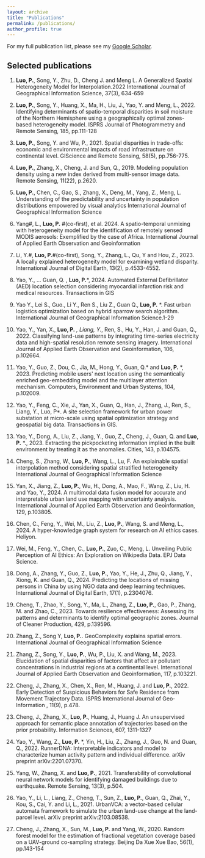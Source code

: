 ```yaml
---
layout: archive
title: "Publications"
permalink: /publications/
author_profile: true
---
```


For my full publication list, please see my [Google Scholar](https://scholar.google.com/citations?user=Okwd550AAAAJ&hl=en).

<!-- ## Human Mobility, Travel Behavior, Urban Analytics -->


## Selected publications

1. 	**Luo, P.**, Song, Y., Zhu, D., Cheng J. and Meng L. A Generalized Spatial Heterogeneity Model for Interpolation.2022
International Journal of Geographical Information Science, 37(3), 634-659

1. **Luo, P.**, Song, Y., Huang, X., Ma, H., Liu, J., Yao, Y. and Meng, L., 2022. Identifying determinants of spatio-temporal disparities in soil moisture of the Northern Hemisphere using a geographically optimal zones-based heterogeneity model. ISPRS Journal of Photogrammetry and Remote Sensing, 185, pp.111-128 

1.	**Luo, P.**, Song, Y. and Wu, P., 2021. Spatial disparities in trade-offs: economic and environmental impacts of road
infrastructure on continental level. GIScience and Remote Sensing, 58(5), pp.756-775. 

1. 	**Luo, P.**, Zhang, X., Cheng, J. and Sun, Q., 2019. Modeling population density using a new index derived from
multi-sensor image data. Remote Sensing, 11(22), p.2620.

1. 	**Luo, P.**, Chen, C., Gao, S., Zhang, X., Deng, M., Yang, Z., Meng, L. Understanding of the predictability and uncertainty in population distributions empowered by visual analytics International Journal of Geographical Information Science 

1. 	Yang#, L., **Luo, P.** #(co-first), et al. 2024. A spatio-temporal unmixing with heterogeneity model for the identification of remotely sensed MODIS aerosols: Exemplified by the case of Africa. International Journal of
Applied Earth Observation and Geoinformation 

1. 	Li, Y.#, **Luo, P.**#(co-first), Song, Y., Zhang, L., Qu, Y and Hou, Z., 2023. A locally explained heterogeneity model for examining wetland disparity. International Journal of Digital Earth, 13(2), p.4533-4552.

1. 	Yao, Y., … Guan, Q. , **Luo, P.***, 2024. Automated External Defibrillator (AED) location selection considering myocardial infarction risk and medical resources. Transactions in GIS

1. 	Yao Y., Lei S., Guo., Li Y., Ren S., Liu Z., Guan Q., **Luo, P.** *. Fast urban logistics optimization based on hybrid
sparrow search algorithm. International Journal of Geographical Information Science.1-29 

1. 	Yao, Y., Yan, X., **Luo, P.** *, Liang, Y.*, Ren, S., Hu, Y., Han, J. and Guan, Q., 2022. Classifying land-use patterns by integrating time-series electricity data and high-spatial resolution remote sensing imagery. International Journal of
Applied Earth Observation and Geoinformation, 106, p.102664.

1. 	Yao, Y., Guo, Z., Dou, C., Jia, M., Hong, Y., Guan, Q.* and **Luo, P.** *, 2023. Predicting mobile users' next location using the semantically enriched geo-embedding model and the multilayer attention mechanism. Computers, Environment and Urban Systems, 104, p.102009. 

1. 	Yao, Y., Feng, C., Xie, J., Yan, X., Guan, Q., Han, J., Zhang, J., Ren, S., Liang, Y., Luo, P*. A site selection framework for urban power substation at micro-scale using spatial optimization strategy and geospatial big data. Transactions in GIS. 

1. 	Yao, Y., Dong, A., Liu, Z., Jiang, Y., Guo, Z., Cheng, J., Guan, Q. and **Luo, P.** *., 2023. Extracting the pickpocketing information implied in the built environment by treating it as the anomalies. Cities, 143, p.104575. 

1. 	Cheng, S., Zhang, W., **Luo, P.**, Wang, L., Lu, F. An explainable spatial interpolation method considering spatial stratified heterogeneity International Journal of Geographical Information Science 

1. 	Yan, X., Jiang, Z., **Luo, P.**, Wu, H., Dong, A., Mao, F., Wang, Z., Liu, H. and Yao, Y., 2024. A multimodal data fusion model for accurate and interpretable urban land use mapping with uncertainty analysis. International Journal of Applied Earth Observation and Geoinformation, 129, p.103805.

1. 	Chen, C., Feng, Y., Wei, M., Liu, Z., **Luo, P.**, Wang, S. and Meng, L., 2024. A hyper-knowledge graph system for research on AI ethics cases. Heliyon.

1. 	Wei, M., Feng, Y., Chen, C., **Luo, P.**, Zuo, C., Meng, L. Unveiling Public Perception of AI Ethics: An Exploration on Wikipedia Data. EPJ Data Science. 

1. 	Dong, A., Zhang, Y., Guo, Z., **Luo, P.**, Yao, Y., He, J., Zhu, Q., Jiang, Y., Xiong, K. and Guan, Q., 2024. Predicting the locations of missing persons in China by using NGO data and deep learning techniques. International Journal of Digital Earth, 17(1), p.2304076. 

1. 	Cheng, T., Zhao, Y., Song, Y., Ma, L., Zhang, Z., **Luo, P.**, Gao, P., Zhang, M. and Zhao, C., 2023. Towards resilience effectiveness: Assessing its patterns and determinants to identify optimal geographic zones. Journal of Cleaner Production, 429, p.139596.

1. 	Zhang, Z., Song Y, **Luo, P.**. GeoComplexity explains spatial errors. International Journal of Geographical Information Science

1. 	Zhang, Z., Song, Y., **Luo, P.**, Wu, P., Liu, X. and Wang, M., 2023. Elucidation of spatial disparities of factors that affect air pollutant concentrations in industrial regions at a continental level. International Journal of Applied Earth Observation and Geoinformation, 117, p.103221.

1. 	Cheng, J., Zhang, X., Chen, X., Ren, M., Huang, J. and **Luo, P.**, 2022. Early Detection of Suspicious Behaviors for Safe Residence from Movement Trajectory Data. ISPRS International Journal of Geo-Information , 11(9), p.478.

1. 	Cheng, J., Zhang, X., **Luo, P.**, Huang, J., Huang J. An unsupervised approach for semantic place annotation of
trajectories based on the prior probability. Information Sciences, 607, 1311-1327

1. 	Yao, Y., Wang, Z., **Luo, P.** *, Yin, H., Liu, Z., Zhang, J., Guo, N. and Guan, Q., 2022. RunnerDNA: Interpretable indicators and model to characterize human activity pattern and individual difference. arXiv preprint arXiv:2201.07370.

1. 	Yang, W., Zhang, X. and **Luo, P.**, 2021. Transferability of convolutional neural network models for identifying damaged buildings due to earthquake. Remote Sensing, 13(3), p.504.

1. 	Yao, Y., Li, L., Liang, Z., Cheng, T., Sun, Z., **Luo, P.**, Guan, Q., Zhai, Y., Kou, S., Cai, Y. and Li, L., 2021. UrbanVCA: a vector-based cellular automata framework to simulate the urban land-use change at the land-parcel level. arXiv preprint arXiv:2103.08538.

1. 	Cheng, J., Zhang, X., Sun, M., **Luo, P.** and Yang, W., 2020. Random forest model for the estimation of fractional
vegetation coverage based on a UAV-ground co-sampling strategy. Beijing Da Xue Xue Bao, 56(1), pp.143-154
